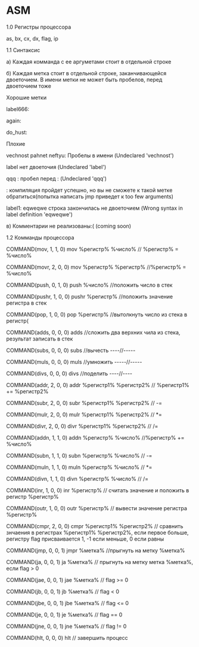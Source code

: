 # ASM
1.0 Регистры процессора

as, bx, cx, dx, flag, ip

1.1 Синтаксис

  а) Каждая комманда с ее аргуметами стоит в отдельной строке
  
  б) Каждая метка стоит в отдельной строке, заканчивающейся двоеточием. В имени метки не может быть пробелов, перед двоеточием тоже

  Хорошие метки
  
  label666:
  
  again:
  
  do_hust:
  
  
  Плохие
  
  vechnost pahnet neftyu:
  Пробелы в имени (Undeclared 'vechnost') 
  
  label
  нет двоеточия (Undeclared 'label')
  
  qqq :
  пробел перед : (Undeclared 'qqq')
  
  :
  компиляция пройдет успешно, но вы не сможете к такой метке обратиться(попытка написать jmp приведет к too few arguments)
  
  label1: eqweqwe
  строка закончилась не двоеточием (Wrong syntax in label definition 'eqweqwe')
  
  
  
  в) Комментарии не реализованы:( (coming soon)
  
1.2 Комманды процессора


COMMAND(mov, 1, 1, 0)    mov %регистр% %число%      // %регистр% = %число%

COMMAND(movr, 2, 0, 0)   mov %регистр% %регистр%    //%регистр% = %число%


COMMAND(push, 0, 1, 0)   push %число%               //положить число в стек

COMMAND(pushr, 1, 0, 0)  pushr %регистр%            //положить значение регистра в стек

COMMAND(pop, 1, 0, 0)    pop %регистр%              //вытолкнуть число из стека в регистр(


COMMAND(adds, 0, 0, 0)   adds                       //сложить два верхних чила из стека, результат записать в стек

COMMAND(subs, 0, 0, 0)   subs                       //вычесть ----//-----

COMMAND(muls, 0, 0, 0)   muls                       //умножить -----//-----

COMMAND(divs, 0, 0, 0)   divs                       //поделить ----//----

COMMAND(addr, 2, 0, 0)   addr %регистр1% %регистр2% // %регистр1% += %регистр2%

COMMAND(subr, 2, 0, 0)   subr %регистр1% %регистр2% // -=

COMMAND(mulr, 2, 0, 0)   mulr %регистр1% %регистр2% // *=

COMMAND(divr, 2, 0, 0)   divr %регистр1% %регистр2% // /=


COMMAND(addn, 1, 1, 0)   addn %регистр% %число%     //%регистр% += %число%

COMMAND(subn, 1, 1, 0)   subn %регистр% %число%     // -=

COMMAND(muln, 1, 1, 0)   muln %регистр% %число%     // *=

COMMAND(divn, 1, 1, 0)   divn %регистр% %число%     // /=


COMMAND(inr, 1, 0, 0)    inr %регистр%              // считать значение и положить в регистр %регистр%

COMMAND(outr, 1, 0, 0)   outr %регистр%             // вывести значение регистра %регистр%


COMMAND(cmpr, 2, 0, 0)   cmpr %регистр1% %регистр2% // сравнить знчаения в регистрах %регистр1% %регистр2%, если первое больше, регистру flag присваивается 1, -1 если меньше, 0 если равны


COMMAND(jmp, 0, 0, 1)    jmpr %метка%               //прыгнуть на метку %метка%

COMMAND(ja, 0, 0, 1)     ja %метка%                 // прыгнуть на метку метка %метка%, если flag > 0

COMMAND(jae, 0, 0, 1)    jae %метка%                //                                     flag >= 0

COMMAND(jb, 0, 0, 1)     jb %метка%                 //                                       flag < 0

COMMAND(jbe, 0, 0, 1)    jbe %метка%                //                                     flag <= 0

COMMAND(je, 0, 0, 1)     je %метка%                 //                                       flag == 0

COMMAND(jne, 0, 0, 1)    jne %метка%                //                                     flag != 0


COMMAND(hlt, 0, 0, 0)    hlt                        // завершить процесс

